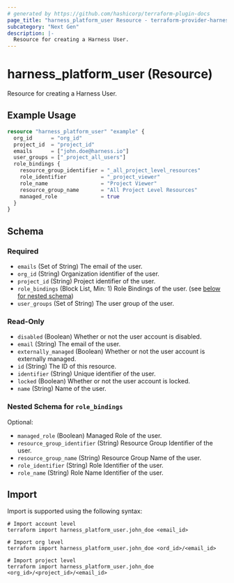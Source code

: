 ```yaml
---
# generated by https://github.com/hashicorp/terraform-plugin-docs
page_title: "harness_platform_user Resource - terraform-provider-harness"
subcategory: "Next Gen"
description: |-
  Resource for creating a Harness User.
---
```


# harness_platform_user (Resource)

Resource for creating a Harness User.

## Example Usage

```terraform
resource "harness_platform_user" "example" {
  org_id      = "org_id"
  project_id  = "project_id"
  emails      = ["john.doe@harness.io"]
  user_groups = ["_project_all_users"]
  role_bindings {
    resource_group_identifier = "_all_project_level_resources"
    role_identifier           = "_project_viewer"
    role_name                 = "Project Viewer"
    resource_group_name       = "All Project Level Resources"
    managed_role              = true
  }
}
```

<!-- schema generated by tfplugindocs -->
## Schema

### Required

- `emails` (Set of String) The email of the user.
- `org_id` (String) Organization identifier of the user.
- `project_id` (String) Project identifier of the user.
- `role_bindings` (Block List, Min: 1) Role Bindings of the user. (see [below for nested schema](#nestedblock--role_bindings))
- `user_groups` (Set of String) The user group of the user.

### Read-Only

- `disabled` (Boolean) Whether or not the user account is disabled.
- `email` (String) The email of the user.
- `externally_managed` (Boolean) Whether or not the user account is externally managed.
- `id` (String) The ID of this resource.
- `identifier` (String) Unique identifier of the user.
- `locked` (Boolean) Whether or not the user account is locked.
- `name` (String) Name of the user.

<a id="nestedblock--role_bindings"></a>
### Nested Schema for `role_bindings`

Optional:

- `managed_role` (Boolean) Managed Role of the user.
- `resource_group_identifier` (String) Resource Group Identifier of the user.
- `resource_group_name` (String) Resource Group Name of the user.
- `role_identifier` (String) Role Identifier of the user.
- `role_name` (String) Role Name Identifier of the user.

## Import

Import is supported using the following syntax:

```shell
# Import account level
terraform import harness_platform_user.john_doe <email_id>

# Import org level 
terraform import harness_platform_user.john_doe <ord_id>/<email_id>

# Import project level
terraform import harness_platform_user.john_doe <org_id>/<project_id>/<email_id>
```
